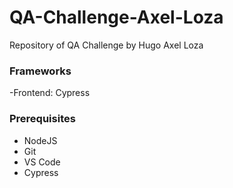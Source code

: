 # QA-Challenge-Axel-Loza
Repository of QA Challenge by Hugo Axel Loza

### Frameworks
-Frontend: Cypress 

### Prerequisites

- NodeJS
- Git
- VS Code
- Cypress
